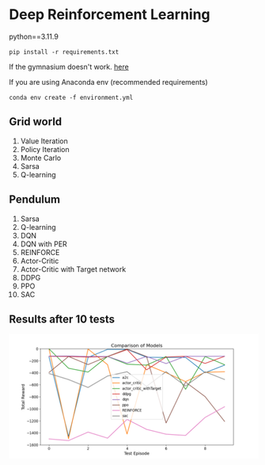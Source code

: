 # Deep Reinforcement Learning

python==3.11.9

```
pip install -r requirements.txt
```

If the gymnasium doesn't work.
[here](https://minukiki.github.io/ai/OpenaiGym/)

If you are using Anaconda env (recommended requirements)
```
conda env create -f environment.yml
```

## Grid world

1. Value Iteration
2. Policy Iteration
3. Monte Carlo
4. Sarsa
5. Q-learning

## Pendulum
1. Sarsa
2. Q-learning
3. DQN
4. DQN with PER
5. REINFORCE
6. Actor-Critic
7. Actor-Critic with Target network
8. DDPG
9. PPO
10. SAC

## Results after 10 tests

![alt text](./images/result.png)